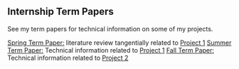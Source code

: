 ## Internship Term Papers
See my term papers for technical information on some of my projects.

[Spring Term Paper:](/Externship_Term_Papers/2020_Spring_Olson.pdf) literature review tangentially related to [Project 1](/Project_1/README.md)
[Summer Term Paper:](/Externship_Term_Papers/2020_Summer_Olson.pdf) Technical information related to [Project 1](/Project_1/README.md)
[Fall Term Paper:](/Externship_Term_Papers/2020_Fall_Olson.pdf) Technical information related to [Project 2](/Project_2/README.md)
